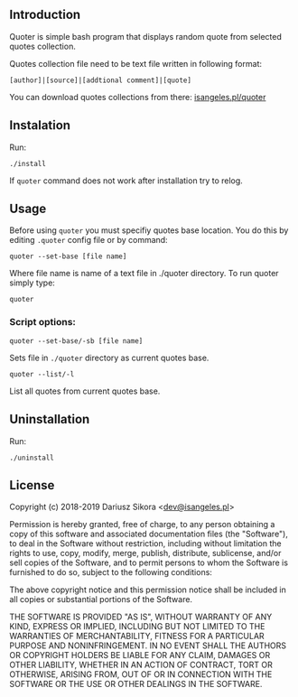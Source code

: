 ## Introduction
Quoter is simple bash program that displays random quote from selected quotes collection.

Quotes collection file need to be text file written in following format:
```
[author]|[source]|[addtional comment]|[quote]
```
You can download quotes collections from there:
[isangeles.pl/quoter](http://isangeles.pl/quoter)

## Instalation
Run:
```
./install
```
If `quoter` command does not work after installation try to relog.

## Usage
Before using `quoter` you must specifiy quotes base location.
You do this by editing `.quoter` config file or by command:
```
quoter --set-base [file name]
```
Where file name is name of a text file in ./quoter directory.
To run quoter simply type:
```
quoter
```
### Script options:
```
quoter --set-base/-sb [file name]
```
Sets file in `./quoter` directory as current quotes base.
```
quoter --list/-l
```
List all quotes from current quotes base.

## Uninstallation
Run:
```
./uninstall
```
## License
Copyright (c) 2018-2019 Dariusz Sikora <<dev@isangeles.pl>>

Permission is hereby granted, free of charge, to any person obtaining a copy
of this software and associated documentation files (the "Software"), to deal
in the Software without restriction, including without limitation the rights
to use, copy, modify, merge, publish, distribute, sublicense, and/or sell
copies of the Software, and to permit persons to whom the Software is
furnished to do so, subject to the following conditions:

The above copyright notice and this permission notice shall be included in all
copies or substantial portions of the Software.

THE SOFTWARE IS PROVIDED "AS IS", WITHOUT WARRANTY OF ANY KIND, EXPRESS OR
IMPLIED, INCLUDING BUT NOT LIMITED TO THE WARRANTIES OF MERCHANTABILITY,
FITNESS FOR A PARTICULAR PURPOSE AND NONINFRINGEMENT. IN NO EVENT SHALL THE
AUTHORS OR COPYRIGHT HOLDERS BE LIABLE FOR ANY CLAIM, DAMAGES OR OTHER
LIABILITY, WHETHER IN AN ACTION OF CONTRACT, TORT OR OTHERWISE, ARISING FROM,
OUT OF OR IN CONNECTION WITH THE SOFTWARE OR THE USE OR OTHER DEALINGS IN THE
SOFTWARE.